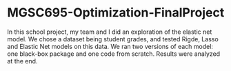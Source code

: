 # MGSC695-Optimization-FinalProject
In this school project, my team and I did an exploration of the elastic net model. We chose a dataset being student grades, and tested Rigde, Lasso and Elastic Net models on this data. We ran two versions of each model: one black-box package and one code from scratch. Results were analyzed at the end.
